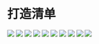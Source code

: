# 打造清单

![](https://cdn.jsdelivr.net/gh/Pi3-l22/Stardew_Valley_Image/build/1.png)
![](https://cdn.jsdelivr.net/gh/Pi3-l22/Stardew_Valley_Image/build/2.png)
![](https://cdn.jsdelivr.net/gh/Pi3-l22/Stardew_Valley_Image/build/3.png)
![](https://cdn.jsdelivr.net/gh/Pi3-l22/Stardew_Valley_Image/build/4.png)
![](https://cdn.jsdelivr.net/gh/Pi3-l22/Stardew_Valley_Image/build/5.png)
![](https://cdn.jsdelivr.net/gh/Pi3-l22/Stardew_Valley_Image/build/6.png)
![](https://cdn.jsdelivr.net/gh/Pi3-l22/Stardew_Valley_Image/build/7.png)
![](https://cdn.jsdelivr.net/gh/Pi3-l22/Stardew_Valley_Image/build/8.png)
![](https://cdn.jsdelivr.net/gh/Pi3-l22/Stardew_Valley_Image/build/9.png)
![](https://cdn.jsdelivr.net/gh/Pi3-l22/Stardew_Valley_Image/build/10.png)
